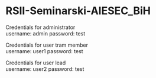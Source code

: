 # RSII-Seminarski-AIESEC_BiH

Credentials for administrator  
username: admin
password: test

Credentials for user tram member  
username: user1
password: test


Credentials for user lead    
username: user2
password: test
